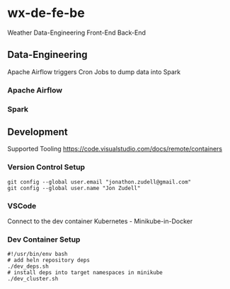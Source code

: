 # wx-de-fe-be
Weather Data-Engineering Front-End Back-End

## Data-Engineering
Apache Airflow triggers Cron Jobs to dump data into Spark
### Apache Airflow
### Spark
## Development
Supported Tooling
https://code.visualstudio.com/docs/remote/containers
### Version Control Setup
```
git config --global user.email "jonathon.zudell@gmail.com"
git config --global user.name "Jon Zudell"
```
### VSCode
Connect to the dev container  Kubernetes - Minikube-in-Docker

### Dev Container Setup
```
#!/usr/bin/env bash
# add heln repository deps
./dev_deps.sh
# install deps into target namespaces in minikube
./dev_cluster.sh
```